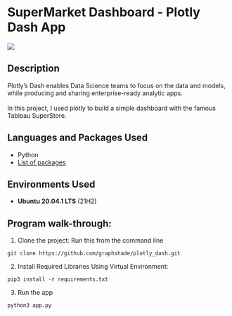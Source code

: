 # SuperMarket Dashboard - Plotly Dash App

![](https://i.imgur.com/XynMRa3.png)
<h2>Description</h2>
Plotly’s Dash enables Data Science teams to focus on the data and models, while producing and sharing enterprise-ready analytic apps. 
<br></br>
In this project, I used plotly to build a simple dashboard with the famous Tableau SuperStore.

<h2>Languages and Packages Used</h2>

- Python
- [List of packages](https://github.com/graphshade/plotly_dash/blob/master/requirements.txt)

<h2>Environments Used </h2>

- <b>Ubuntu 20.04.1 LTS</b> (21H2)

<h2>Program walk-through:</h2>

<p align="left">

1. Clone the project: Run this from the command line
 
 ```commandline
 git clone https://github.com/graphshade/plotly_dash.git
 ```
 
2. Install Required Libraries Using Virtual Environment: 
 
 ```commandline
 pip3 install -r requirements.txt
 ```

3. Run the app
 
 ```commandline
 python3 app.py
 ```

